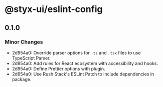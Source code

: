 # @styx-ui/eslint-config

## 0.1.0

### Minor Changes

- 2d954a0: Override parser options for `.ts` and `.tsx` files to use TypeScript Parser.
- 2d954a0: Add rules for React ecosystem with accessibility and hooks.
- 2d954a0: Define Prettier options with plugin.
- 2d954a0: Use Rush Stack's ESLint Patch to include dependencies in package.
